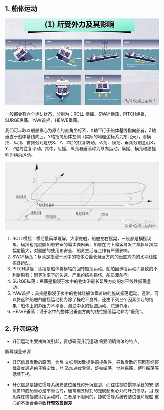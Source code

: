

## 1. 船体运动

<img src="升沉/d09471eb215541649533b04b3287dfd8.jpeg" alt="img" style="zoom:200%;" />

一般都会有六个运动状态，分别为：ROLL 横摇、SWAY横荡、PITCH纵摇、SURGE纵荡、YAW首摇、HEAVE垂荡。

我们可以取以船舶重心为原点的直角坐标系，X轴平行于船体基线指向船首，Z轴垂直于船体基线向上，Y轴指向船体左侧（实际的地理坐标系为东北天），则横摇、纵摇、首摇分别是绕X、Y、Z轴的往复转动，纵荡、横荡、垂荡分别是沿X，Y，Z轴的往复平动。其中，纵摇、纵荡和垂荡称为纵向运动，横摇、横荡和艏摇称为横向运动。

<img src="升沉/57c57d0051464d19a8454e2e935b3e39.jpeg" alt="img" style="zoom:200%;" />

1. ROLL横摇：横摇最简单理解，大家做船，船舶左右摇晃，一般都是横摇现象。横摇也是威胁船舶安全的最主要因素。船舶在海上最容易发生横摇且摇摆幅度最大，对船舶的使用和安全、船员生活与工作有严重影响。
2. SWAY横荡：横荡是指浸于水中的物体沿最长延展方向的垂直方向的水平线性振荡运动。
3. PITCH纵摇：纵摇是船体绕横轴的回转振荡运动。船舶因纵摇运动而遭致的不利后果有：同等功率下的失速、严重的结构损伤、船员晕船症。
4. SURGE纵荡：纵荡是指浸于水中的物体沿最长延展方向的水平线性振荡运动。
5. YAW首摇：首摇是指浸于水中的物体绕船体垂直轴的旋转振荡运动。通常，可以把这种船舶的艏摇运动视为除了操舵不良外，还由下列三个因素引起的结果：船体上的静压力不平衡、海浪中水的轨圆运动、陀螺作用。
6. HEAVE垂荡：浸于水中的物体沿垂直方向的线性振荡运动称为“垂荡”。

## 2. 升沉运动

- 升沉运动主要由海浪引起，要想研究升沉运动 需要明确海浪的特点。

解算误差来源

- 升沉信息发散的原因，为后 文抑制发散提供前提条件，导致发散的原因有纯惯性高度通道的不稳定性，以 及加速度零偏、舒拉振荡、地球振荡、傅科振荡等低频干扰。

- 升沉信息是捷联惯导系统安装位置处的升沉信息，而往往捷联惯导系统的安 装位置和舰船重心是不重合的，通常需要得到的是舰船重心处的升沉信息，当 舰船存在横摇或纵摇运动时，二者是不相同的，捷联惯导系统安装位置和舰船 重心的不重合会导致**杆臂效应误差**

